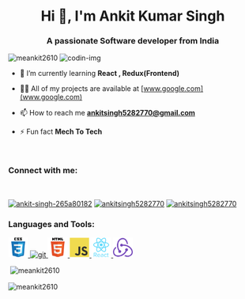 <h1 align="center">Hi 👋, I'm Ankit Kumar Singh</h1>
<h3 align="center">A passionate Software developer from India</h3>
<img align="right" alt="codin-img" width="400" src="https://user-images.githubusercontent.com/55389276/140866485-8fb1c876-9a8f-4d6a-98dc-08c4981eaf70.gif">
<p align="left"> <img src="https://komarev.com/ghpvc/?username=meankit2610&label=Profile%20views&color=0e75b6&style=flat" alt="meankit2610" /> </p>

- 🌱 I’m currently learning **React , Redux(Frontend)**

- 👨‍💻 All of my projects are available at [www.google.com](www.google.com)

- 📫 How to reach me **ankitsingh5282770@gmail.com**

- ⚡ Fun fact **Mech To Tech**

<br/>

<h3 align="left">Connect with me:</h3>
<br/>
<p align="left">
<a href="https://linkedin.com/in/ankit-singh-265a80182" target="blank"><img align="center" src="https://raw.githubusercontent.com/rahuldkjain/github-profile-readme-generator/master/src/images/icons/Social/linked-in-alt.svg" alt="ankit-singh-265a80182" height="30" width="40" /></a>
<a href="https://www.leetcode.com/ankitsingh5282770" target="blank"><img align="center" src="https://raw.githubusercontent.com/rahuldkjain/github-profile-readme-generator/master/src/images/icons/Social/leet-code.svg" alt="ankitsingh5282770" height="30" width="40" /></a>
<a href="https://auth.geeksforgeeks.org/user/ankitsingh5282770" target="blank"><img align="center" src="https://raw.githubusercontent.com/rahuldkjain/github-profile-readme-generator/master/src/images/icons/Social/geeks-for-geeks.svg" alt="ankitsingh5282770" height="30" width="40" /></a>
</p>

<h3 align="left">Languages and Tools:</h3>
<p align="left"> <a href="https://www.w3schools.com/css/" target="_blank" rel="noreferrer"> <img src="https://raw.githubusercontent.com/devicons/devicon/master/icons/css3/css3-original-wordmark.svg" alt="css3" width="40" height="40"/> </a> <a href="https://git-scm.com/" target="_blank" rel="noreferrer"> <img src="https://www.vectorlogo.zone/logos/git-scm/git-scm-icon.svg" alt="git" width="40" height="40"/> </a> <a href="https://www.w3.org/html/" target="_blank" rel="noreferrer"> <img src="https://raw.githubusercontent.com/devicons/devicon/master/icons/html5/html5-original-wordmark.svg" alt="html5" width="40" height="40"/> </a> <a href="https://developer.mozilla.org/en-US/docs/Web/JavaScript" target="_blank" rel="noreferrer"> <img src="https://raw.githubusercontent.com/devicons/devicon/master/icons/javascript/javascript-original.svg" alt="javascript" width="40" height="40"/> </a> <a href="https://reactjs.org/" target="_blank" rel="noreferrer"> <img src="https://raw.githubusercontent.com/devicons/devicon/master/icons/react/react-original-wordmark.svg" alt="react" width="40" height="40"/> </a> <a href="https://redux.js.org" target="_blank" rel="noreferrer"> <img src="https://raw.githubusercontent.com/devicons/devicon/master/icons/redux/redux-original.svg" alt="redux" width="40" height="40"/> </a> </p>

<p>&nbsp;<img align="center" src="https://github-readme-stats.vercel.app/api?username=meankit2610&show_icons=true&locale=en" alt="meankit2610" /></p>

<p><img align="center" src="https://github-readme-streak-stats.herokuapp.com/?user=meankit2610&" alt="meankit2610" /></p>
